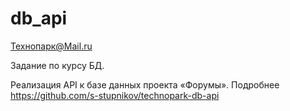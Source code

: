 db_api
======
Технопарк@Mail.ru

Задание по курсу БД.

Реализация API к базе данных проекта «Форумы».
Подробнее https://github.com/s-stupnikov/technopark-db-api
